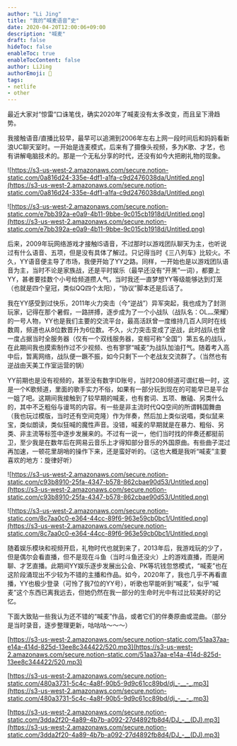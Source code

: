 ```yaml
---
author: "Li Jing"
title: "我的“喊麦语音”史"
date: 2020-04-20T12:00:06+09:00
description: "喊麦"
draft: false
hideToc: false
enableToc: true
enableTocContent: false
author: LiJing
authorEmoji: 👻
tags: 
- netlife
- other
---
```


最近大家对“惊雷“口诛笔伐，确实2020年了喊麦没有太多改变，而且呈下滑趋势。

我接触语音/直播比较早，最早可以追溯到2006年左右上网一段时间后和妈妈看新浪UC聊天室时。一开始是连麦模式，后来有了摄像头视频，多为K歌、才艺，也有讲解电脑技术的。那是一个无私分享的时代，还没有如今大把刷礼物的现象。

![https://s3-us-west-2.amazonaws.com/secure.notion-static.com/0a816d24-335e-4df1-a1fa-c9d2476038da/Untitled.png](https://s3-us-west-2.amazonaws.com/secure.notion-static.com/0a816d24-335e-4df1-a1fa-c9d2476038da/Untitled.png)

![https://s3-us-west-2.amazonaws.com/secure.notion-static.com/e7bb392a-e0a9-4b11-9bbe-9c015cb1918d/Untitled.png](https://s3-us-west-2.amazonaws.com/secure.notion-static.com/e7bb392a-e0a9-4b11-9bbe-9c015cb1918d/Untitled.png)

后来，2009年玩网络游戏才接触IS语音，不过那时以游戏团队聊天为主，也听说过有什么语音、五项，但是没有具体了解过。只记得当时《三八列车》比较火。不久，YY语音便主导了市场，我便开始了YY之路。同样，一开始也是以游戏团队语音为主，当时不论是家族战，还是平时娱乐（最早还没有“开黑”一词），都要上YY，甚者要挂数个小号给频道攒人气，当时我还一直梦想YY等级能够达到灯笼（也就是四个皇冠，类似QQ四个太阳），“协议”脚本还是后话了。

我在YY感受到过快乐，2011年火力突击（今“逆战”）异军突起，我也成为了封测玩家，记得在那个暑假，一路拼搏，逐步成为了一个小战队（战队名：OL灬荣耀）的一号人物，YY也是我们主要的交流平台，最高活跃曾一度维持几百人同时在线数周，频道也从8位数晋升为6位数。不久，火力突击变成了逆战，此时战队也曾一度占据当时全服务器（仅有一个双线服务器，变相可称“全国”）第五名的战队，在此期间我也摸索制作过不少视频、也有寥寥“喊麦”为战队加油打气。随着考入高中后，暂离网络，战队便一蹶不振，如今只剩下一个老战友交流群了。（当然也有逆战由天美工作室运营的锅）

YY前期也是没有视频的，甚至没有数字ID账号，当时2080频道可谓红极一时，这是一个K歌频道，里面的歌手实力不俗，如果有一部分玩到现在的可能早已是平台一姐了吧。这期间我接触到了较早期的喊麦，也有套词、五项、散磕、另类什么的，其中不乏粗俗与谩骂的内容。有一些是非主流时代QQ空间的所谓韩国舞曲（我也玩过模版，当时还有空间克隆）作为伴奏，然后加上类似说唱，类似鼠来宝，类似朗读，类似狂喊的魔性声音。没错，喊麦的早期就是在暴力、粗俗、另类、非主流等标签中逐步发展来的。不过有一说一，他们当时找的伴奏还都挺前卫，至少我是在数年后在网易云音乐上才得知部分音乐的外国原曲。有些曲子混过再加速，一顿花里胡哨的操作下来，还是蛮好听的。（这也大概是我听“喊麦”主要喜欢的地方：旋律好听）

![https://s3-us-west-2.amazonaws.com/secure.notion-static.com/c93b8910-25fa-4347-b578-862cbae90d53/Untitled.png](https://s3-us-west-2.amazonaws.com/secure.notion-static.com/c93b8910-25fa-4347-b578-862cbae90d53/Untitled.png)

![https://s3-us-west-2.amazonaws.com/secure.notion-static.com/8c7aa0c0-e364-44cc-89f6-963e59cb0bc1/Untitled.png](https://s3-us-west-2.amazonaws.com/secure.notion-static.com/8c7aa0c0-e364-44cc-89f6-963e59cb0bc1/Untitled.png)

随着娱乐模块和视频开启，礼物时代也就到来了，2013年后，我游戏玩的少了，但是偶尔会看直播，但不是现在斗鱼（当时斗鱼还没火）上的游戏直播，而是闲聊、才艺直播。此期间YY娱乐逐步发展出公会、PK等坑钱忽悠模式，“喊麦”也在这阶段涌现出不少较为不错的主播和作品。如今，2020年了，我也几乎不再看直播，YY也极少登录（可怜了我7位的YY号），听歌也罕能听到“喊麦”，似乎“喊麦”这个东西已离我远去，但她仍然在我一部分的生命时光中有过比较美好的记忆。

下面大致贴一些我认为还不错的“喊麦”作品，或者它们的伴奏原曲或混曲。（部分是当时录音，逐步整理更新，咕咕咕～～～）

[https://s3-us-west-2.amazonaws.com/secure.notion-static.com/51aa37aa-e14a-414d-825d-13ee8c344422/520.mp3](https://s3-us-west-2.amazonaws.com/secure.notion-static.com/51aa37aa-e14a-414d-825d-13ee8c344422/520.mp3)

[https://s3-us-west-2.amazonaws.com/secure.notion-static.com/480a3731-5c4c-4a8f-90b5-9d9c61cc89bd/dj_-__-_.mp3](https://s3-us-west-2.amazonaws.com/secure.notion-static.com/480a3731-5c4c-4a8f-90b5-9d9c61cc89bd/dj_-__-_.mp3)

[https://s3-us-west-2.amazonaws.com/secure.notion-static.com/3dda2f20-4a89-4b7b-a092-27d4892fb8d4/DJ_-__(DJ).mp3](https://s3-us-west-2.amazonaws.com/secure.notion-static.com/3dda2f20-4a89-4b7b-a092-27d4892fb8d4/DJ_-__(DJ).mp3)